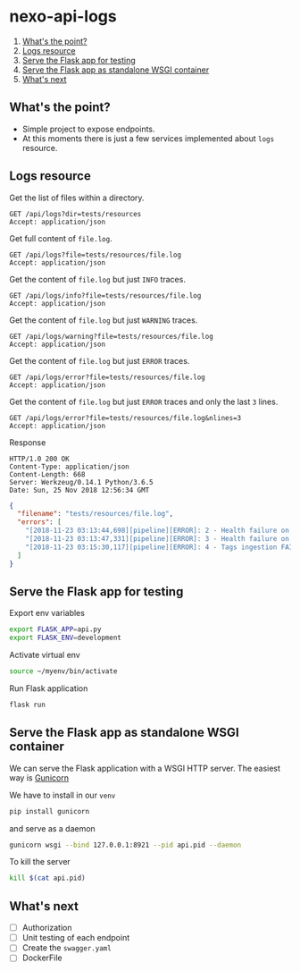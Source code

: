# nexo-api-logs

1. [What's the point?](#whats-the-point)
2. [Logs resource](#logs-resource)
3. [Serve the Flask app for testing](#serve-the-flask-app-for-testing)
4. [Serve the Flask app as standalone WSGI container](#serve-the-flask-app-as-standalone-wsgi-container)
5. [What's next](#whats-next)


## What's the point?

* Simple project to expose endpoints.
* At this moments there is just a few services implemented about `logs` resource.

## Logs resource

Get the list of files within a directory.

```http request
GET /api/logs?dir=tests/resources
Accept: application/json
```

Get full content of `file.log`.

```http request
GET /api/logs?file=tests/resources/file.log
Accept: application/json
```

Get the content of `file.log` but just `INFO` traces.

```http request
GET /api/logs/info?file=tests/resources/file.log
Accept: application/json
```

Get the content of `file.log` but just `WARNING` traces.

```http request
GET /api/logs/warning?file=tests/resources/file.log
Accept: application/json
```

Get the content of `file.log` but just `ERROR` traces.

```http request
GET /api/logs/error?file=tests/resources/file.log
Accept: application/json
```

Get the content of `file.log` but just `ERROR` traces and only the last `3` lines.

```http request
GET /api/logs/error?file=tests/resources/file.log&nlines=3
Accept: application/json
```

Response

```http request
HTTP/1.0 200 OK
Content-Type: application/json
Content-Length: 668
Server: Werkzeug/0.14.1 Python/3.6.5
Date: Sun, 25 Nov 2018 12:56:34 GMT
```

```json
{
  "filename": "tests/resources/file.log",
  "errors": [
    "[2018-11-23 03:13:44,698][pipeline][ERROR]: 2 - Health failure on ['https://elastic-1.aws.cloud.es.io:9243']: http_status=502: 502 Server Error: Bad Gateway for url: https://elastic-1.aws.cloud.es.io:9243/_cluster/health",
    "[2018-11-23 03:13:47,331][pipeline][ERROR]: 3 - Health failure on ['https://elastic-1.aws.cloud.es.io:9243']: http_status=502: 502 Server Error: Bad Gateway for url: https://elastic-1.aws.cloud.es.io:9243/_cluster/health",
    "[2018-11-23 03:15:30,117][pipeline][ERROR]: 4 - Tags ingestion FAILED because too many failures: failures=`5`"
  ]
}
```


## Serve the Flask app for testing

Export env variables
```bash
export FLASK_APP=api.py
export FLASK_ENV=development
```

Activate virtual env
```bash
source ~/myenv/bin/activate 
```

Run Flask application
```bash
flask run
```


## Serve the Flask app as standalone WSGI container

We can serve the Flask application with a WSGI HTTP server. The easiest way is [Gunicorn](https://gunicorn.org/)

We have to install in our `venv`

```bash
pip install gunicorn
```

and serve as a daemon

```bash
gunicorn wsgi --bind 127.0.0.1:8921 --pid api.pid --daemon
```

To kill the server

```bash
kill $(cat api.pid)
```


## What's next

- [ ] Authorization
- [ ] Unit testing of each endpoint
- [ ] Create the `swagger.yaml`
- [ ] DockerFile
